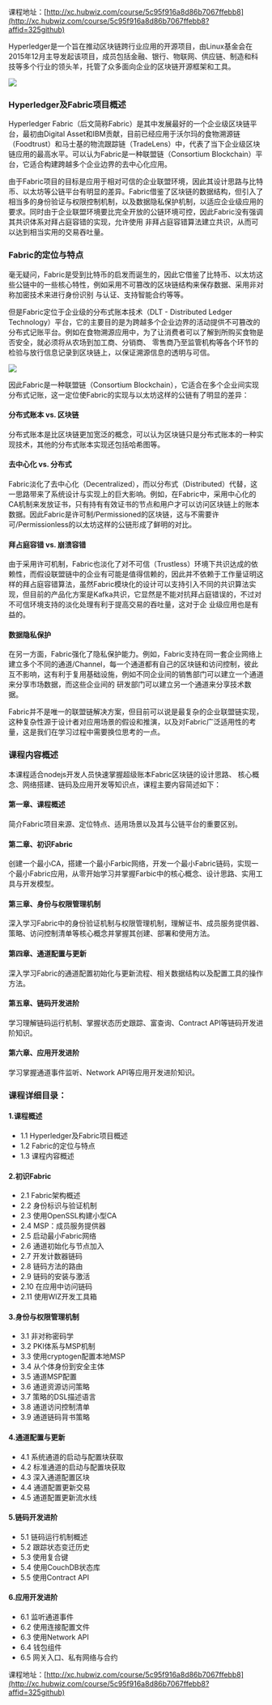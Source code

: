 课程地址：[http://xc.hubwiz.com/course/5c95f916a8d86b7067ffebb8](http://xc.hubwiz.com/course/5c95f916a8d86b7067ffebb8?affid=325github)


Hyperledger是一个旨在推动区块链跨行业应用的开源项目，由Linux基金会在2015年12月主导发起该项目，成员包括金融、银行、物联网、供应链、制造和科技等多个行业的领头羊，托管了众多面向企业的区块链开源框架和工具。

![](http://blog.hubwiz.com/2019/03/23/fabric-blockchain/hyperledger-2.png)

### Hyperledger及Fabric项目概述

Hyperledger Fabric（后文简称Fabric）是其中发展最好的一个企业级区块链平台，最初由Digital Asset和IBM贡献，目前已经应用于沃尔玛的食物溯源链（Foodtrust）和马士基的物流跟踪链（TradeLens）中，代表了当下企业级区块链应用的最高水平。可以认为Fabric是一种联盟链（Consortium Blockchain）平台，它适合构建跨越多个企业边界的去中心化应用。

由于Fabric项目的目标是应用于相对可信的企业联盟环境，因此其设计思路与比特币、以太坊等公链平台有明显的差异。Fabric借鉴了区块链的数据结构，但引入了相当多的身份验证与权限控制机制，以及数据隐私保护机制，以适应企业级应用的要求。同时由于企业联盟环境要比完全开放的公链环境可控，因此Fabric没有强调其共识体系对拜占庭容错的实现，允许使用 非拜占庭容错算法建立共识，从而可以达到相当实用的交易吞吐量。

### Fabric的定位与特点

毫无疑问，Fabric是受到比特币的启发而诞生的，因此它借鉴了比特币、以太坊这些公链中的一些核心特性，例如采用不可篡改的区块链结构来保存数据、采用非对称加密技术来进行身份识别 与认证、支持智能合约等等。

但是Fabric定位于企业级的分布式账本技术（DLT - Distributed Ledger Technology）平台，它的主要目的是为跨越多个企业边界的活动提供不可篡改的分布式记账平台。例如在食物溯源应用中，为了让消费者可以了解到所购买食物是否安全，就必须将从农场到加工商、分销商、 零售商乃至监管机构等各个环节的检验与放行信息记录到区块链上，以保证溯源信息的透明与可信。

![](http://blog.hubwiz.com/2019/03/23/fabric-blockchain/foodtrack-2.png)

因此Fabric是一种联盟链（Consortium Blockchain），它适合在多个企业间实现分布式记账，这一定位使Fabric的实现与以太坊这样的公链有了明显的差异：

#### 分布式账本 vs. 区块链

分布式账本是比区块链更加宽泛的概念，可以认为区块链只是分布式账本的一种实现技术，其他的分布式账本实现还包括哈希图等。

#### 去中心化 vs. 分布式

Fabric淡化了去中心化（Decentralized），而以分布式（Distributed）代替，这一思路带来了系统设计与实现上的巨大影响。例如，在Fabric中，采用中心化的CA机制来发放证书，只有持有有效证书的节点和用户才可以访问区块链上的账本数据。因此Fabric是许可制/Permissioned的区块链，这与不需要许可/Permissionless的以太坊这样的公链形成了鲜明的对比。

#### 拜占庭容错 vs. 崩溃容错

由于采用许可机制，Fabric也淡化了对不可信（Trustless）环境下共识达成的依赖性，而假设联盟链中的企业有可能是值得信赖的，因此并不依赖于工作量证明这样的拜占庭容错算法，虽然Fabric模块化的设计可以支持引入不同的共识算法实现，但目前的产品化方案是Kafka共识，它显然是不能对抗拜占庭错误的，不过对不可信环境支持的淡化处理有利于提高交易的吞吐量，这对于企 业级应用也是有益的。

#### 数据隐私保护

在另一方面，Fabric强化了隐私保护能力。例如，Fabric支持在同一套企业网络上建立多个不同的通道/Channel，每一个通道都有自己的区块链和访问控制，彼此互不影响，这有利于复用基础设施，例如不同企业间的销售部门可以建立一个通道来分享市场数据，而这些企业间的 研发部门可以建立另一个通道来分享技术数据。

Fabric并不是唯一的联盟链解决方案，但目前可以说是最复杂的企业联盟链实现，这种复杂性源于设计者对应用场景的假设和推演，以及对Fabric广泛适用性的考量，这是我们在学习过程中需要换位思考的一点。

### 课程内容概述

本课程适合nodejs开发人员快速掌握超级账本Fabric区块链的设计思路、 核心概念、网络搭建、链码及应用开发等知识点，课程主要内容简述如下：

#### 第一章、课程概述

简介Fabric项目来源、定位特点、适用场景以及其与公链平台的重要区别。

#### 第二章、初识Fabric

创建一个最小CA，搭建一个最小Farbic网络，开发一个最小Fabric链码，实现一个最小Fabric应用，从零开始学习并掌握Farbic中的核心概念、设计思路、实用工具与开发模型。

#### 第三章、身份与权限管理机制

深入学习Fabric中的身份验证机制与权限管理机制，理解证书、成员服务提供器、 策略、访问控制清单等核心概念并掌握其创建、部署和使用方法。

#### 第四章、通道配置与更新

深入学习Fabric的通道配置初始化与更新流程、相关数据结构以及配置工具的操作方法。

#### 第五章、链码开发进阶

学习理解链码运行机制、掌握状态历史跟踪、富查询、Contract API等链码开发进阶知识。

#### 第六章、应用开发进阶

学习掌握通道事件监听、Network API等应用开发进阶知识。

### 课程详细目录：

#### 1.课程概述
- 1.1 Hyperledger及Fabric项目概述
- 1.2 Fabric的定位与特点
- 1.3 课程内容概述
#### 2.初识Fabric
- 2.1 Fabric架构概述
- 2.2 身份标识与验证机制
- 2.3 使用OpenSSL构建小型CA
- 2.4 MSP：成员服务提供器
- 2.5 启动最小Fabric网络
- 2.6 通道初始化与节点加入
- 2.7 开发计数器链码
- 2.8 链码方法的路由
- 2.9 链码的安装与激活
- 2.10 在应用中访问链码
- 2.11 使用WIZ开发工具箱
#### 3.身份与权限管理机制
- 3.1 非对称密码学
- 3.2 PKI体系与MSP机制
- 3.3 使用cryptogen配置本地MSP
- 3.4 从个体身份到安全主体
- 3.5 通道MSP配置
- 3.6 通道资源访问策略
- 3.7 策略的DSL描述语言
- 3.8 通道访问控制清单
- 3.9 通道链码背书策略
#### 4.通道配置与更新
- 4.1 系统通道的启动与配置块获取
- 4.2 标准通道的启动与配置块获取
- 4.3 深入通道配置区块
- 4.4 通道配置更新交易
- 4.5 通道配置更新流水线
#### 5.链码开发进阶
- 5.1 链码运行机制概述
- 5.2 跟踪状态变迁历史
- 5.3 使用复合键
- 5.4 使用CouchDB状态库
- 5.5 使用Contract API
#### 6.应用开发进阶
- 6.1 监听通道事件
- 6.2 使用连接配置文件
- 6.3 使用Network API
- 6.4 钱包组件
- 6.5 网关入口、私有网络与合约

课程地址：[http://xc.hubwiz.com/course/5c95f916a8d86b7067ffebb8](http://xc.hubwiz.com/course/5c95f916a8d86b7067ffebb8?affid=325github)
